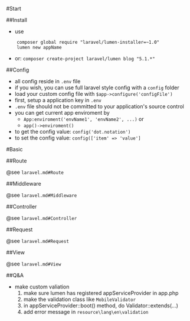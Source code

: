 #Start

##Install

- use
```
    composer global require "laravel/lumen-installer=~1.0"
    lumen new appName
```

- or: `composer create-project laravel/lumen blog "5.1.*"`

##Config
- all config reside in `.env` file
- if you wish, you can use full laravel style config with a `config` folder
- load your custom config file with `$app->configure('configFile')`
- first, setup a application key in `.env`
- `.env` file should not be committed to your application's source control
- you can get current app enviroment by 
    + `App:enviroment('envName1', 'envName2', ...)` or
    + `app()->enviroment()`
- to get the config value: `config('dot.notation')`
- to set the config value: `config(['item' => 'value']`


#Basic

##Route

@see `laravel.md#Route`

##Middleware

@see `laravel.md#Middleware`

##Controller

@see `laravel.md#Controller`

##Request

@see `laravel.md#Request`

##View

@see `laravel.md#View`

##Q&A
- make custom valiation
    1. make sure lumen has registered appServiceProvider in app.php
    2. make the validation class like `MobileValidator`
    3. in appServiceProvider::boot() method, do Validator::extends(...)
    4. add error message in `resource\lang\en\validation`